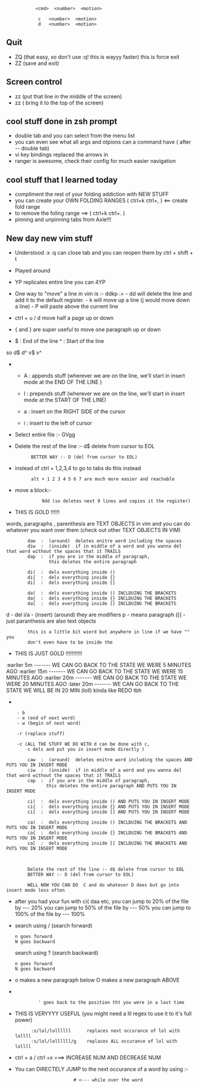 

               <cmd>  <number>  <motion>

                c   <number>  <motion>
                d   <number>  <motion>
                



## Quit

- ZQ (that easy, so don't use :q! this is wayyy faster) this is force exit
- ZZ (save and exit)

## Screen control

- zz (put that line in the middle of the screen)
- zz ( bring it to the top of the screen)


## cool stuff done in zsh prompt

- double tab and you can select from the menu list
- you can even see what all args and otpions can a command have ( after -- double tab)
- vi key bindings replaced the arrows in 
- ranger is awesome, check their config for much easier navigation

## cool stuff that I learned today

- compliment the rest of your folding addiction with NEW STUFF
- you can create your OWN FOLDING RANGES ( ctrl+k ctrl+, ) <== create fold range
- to remove the foling range ==> ( ctrl+k ctrl+. ) 
- pinning and unpinning tabs from Axle!!!


## New day new vim stuff 


- Understood :x :q can close tab and you can reopen them  by ctrl + shift + t 
- Played around 
- YP replicates entire line you can 4YP
- One way to "move" a line in vim is :-
           ddkp :=
        - dd will delete the line and add it to the default register.
        - k will move up a line (j would move down a line)
        - P will paste above the current line             

- ctrl + u / d move half a page up or down
- { and  } are super useful to move one paragraph up or down

-   $ : End of the line 
    ^ : Start of the line

so d$  d^ v$ v^ 

- 
    + A : appends stuff (wherever we are on the line, we'll start in insert mode at the END OF THE LINE )
    + I : prepends stuff   (wherever we are on the line, we'll start in insert mode at the START OF THE LINE)

    + a : insert on the RIGHT SIDE of the cursor
    + i : insert to the left of cursor

- Select entire file :- GVgg 

- Delete the rest of the line :- d$ delete from cursor to EOL

            BETTER WAY :- D (del from cursor to EOL)


- instead of ctrl + 1,2,3,4 to go to tabs do this instead

            alt + 1 2 3 4 5 6 7 are much more easier and reachable

- move a block:- 

        
                9dd (so deletes next 9 lines and copies it the register)


- THIS IS GOLD !!!!!!


words, paragraphs , parenthesis are TEXT OBJECTS in vim
and you can do whatever you want over them (check out other TEXT OBJECTS IN VIM)

            daw  :  (around)  deletes enitre word including the spaces
            diw  :  (inside)  if in middle of a word and you wanna del that word without the spaces that it TRAILS 
            dap  :  if you are in the middle of paragraph, 
                    this deletes the entire paragraph

            di(  :  dels everything inside ()
            di{  :  dels everything inside {}
            di[  :  dels everything inside []

            da(  :  dels everything inside () INCLDUING THE BRACKETS
            da{  :  dels everything inside {} INCLDUING THE BRACKETS
            da[  :  dels everything inside [] INCLDUING THE BRACKETS


d   - del
i/a - (insert) (around) they are modifiers
p   - means paragraph
([{ - just paranthesis are also text objects



            this is a little bit wierd but anywhere in line if we have "" you
            don't even have to be inside the 


- THIS IS JUST GOLD !!!!!!!!!!!


:earlier 5m   ------- WE CAN GO BACK TO THE STATE WE WERE  5 MINUTES AGO 
:earlier 15m  ------- WE CAN GO BACK TO THE STATE WE WERE  15 MINUTES AGO 
:earlier 20m  ------- WE CAN GO BACK TO THE STATE WE WERE  20 MINUTES AGO
:later 20m    ------- WE CAN GO BACK TO THE STATE WE WILL BE IN 20 MIN (loll) kinda like REDO tbh


- 

        - b
        - e (end of next word)
        - w (begin of next word)

        -r (replace stuff)

        -c (ALL THE STUFF WE DO WITH d can be done with c, 
            c dels and put you in insert mode directly )

            caw  :  (around)  deletes enitre word including the spaces AND PUTS YOU IN INSERT MODE
            ciw  :  (inside)  if in middle of a word and you wanna del that word without the spaces that it TRAILS 
            cap  :  if you are in the middle of paragraph, 
                   this deletes the entire paragraph AND PUTS YOU IN INSERT MODE

            ci(  :  dels everything inside () AND PUTS YOU IN INSERT MODE
            ci{  :  dels everything inside {} AND PUTS YOU IN INSERT MODE
            ci[  :  dels everything inside [] AND PUTS YOU IN INSERT MODE

            ca(  :  dels everything inside () INCLDUING THE BRACKETS AND PUTS YOU IN INSERT MODE
            ca{  :  dels everything inside {} INCLDUING THE BRACKETS AND PUTS YOU IN INSERT MODE
            ca[  :  dels everything inside [] INCLDUING THE BRACKETS AND PUTS YOU IN INSERT MODE



            Delete the rest of the line :- d$ delete from cursor to EOL
            BETTER WAY :- D (del from cursor to EOL)

            WELL NOW YOU CAN DO  C and do whatever D does but go into insert mode less often



- after you had your fun with ci{ daa etc,
  you can jump to 20% of the file by --- 20%
  you can jump to 50% of the file by --- 50%
  you can jump to 100% of the file by --- 100%


-   search using /  (search forward)  

        n goes forward 
        N goes backward

    search using ?  (search backward)

        n goes forward 
        N goes backward


-   o makes a new paragraph below
    O makes a new paragraph ABOVE



- 

                ' goes back to the position tht you were in a last time


- THIS IS VERYYYY USEFUL (you might need a lil regex to use it to it's full power)

            :s/lol/lollllll      replaces next occurance of lol with lollll
            :s/lol/lollllll/g    replaces ALL occurance of lol with lollll


- ctrl + a / ctrl +x ===> INCREASE NUM AND DECREASE NUM  



- You can DIRECTELY JUMP to the next occurance of a word by using :-

                            # <--- while over the word 


